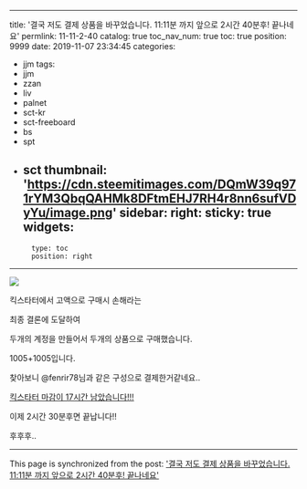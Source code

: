 
---
title: '결국 저도 결제 상품을 바꾸었습니다. 11:11분 까지 앞으로 2시간 40분후! 끝나네요'
permlink: 11-11-2-40
catalog: true
toc_nav_num: true
toc: true
position: 9999
date: 2019-11-07 23:34:45
categories:
- jjm
tags:
- jjm
- zzan
- liv
- palnet
- sct-kr
- sct-freeboard
- bs
- spt
- sct
thumbnail: 'https://cdn.steemitimages.com/DQmW39q971rYM3QbqQAHMk8DFtmEHJ7RH4r8nn6sufVDyYu/image.png'
sidebar:
    right:
        sticky: true
widgets:
    -
        type: toc
        position: right
---


![](https://cdn.steemitimages.com/DQmW39q971rYM3QbqQAHMk8DFtmEHJ7RH4r8nn6sufVDyYu/image.png)

킥스타터에서 고액으로 구매시 손해라는 

최종 결론에 도달하여

두개의 계정을 만들어서 두개의 상품으로 구매했습니다.

1005+1005입니다.

찾아보니 @fenrir78님과 같은 구성으로 결제한거같네요..


[킥스타터 마감이 17시간 남았습니다!!!](https://steemit.com/sct/@fenrir78/17) 


이제 2시간 30분후면 끝납니다!!

후후후..

- - -

This page is synchronized from the post: ['결국 저도 결제 상품을 바꾸었습니다. 11:11분 까지 앞으로 2시간 40분후! 끝나네요'](https://steemit.com/@virus707/11-11-2-40)
